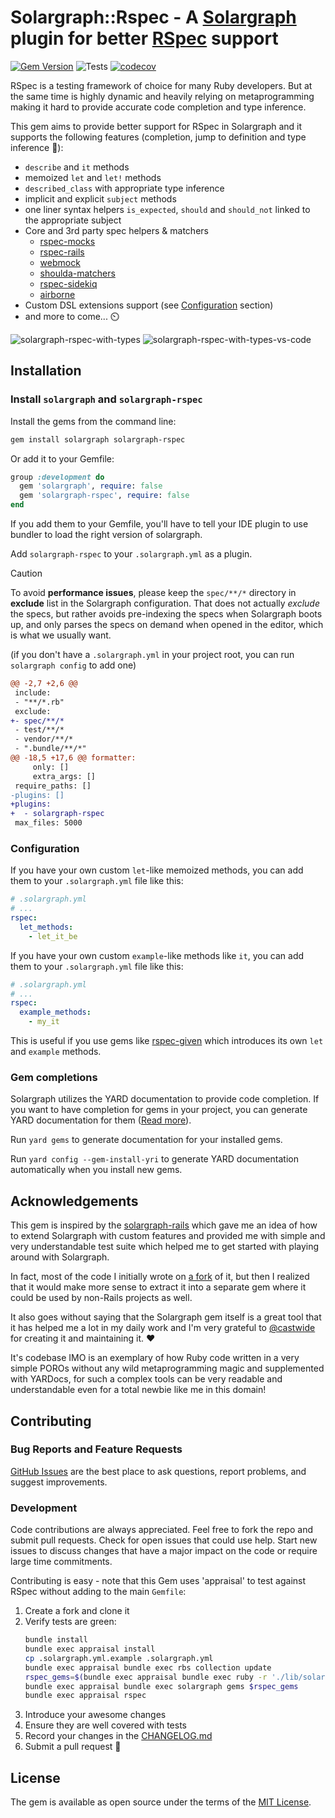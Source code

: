 # Solargraph::Rspec - A [Solargraph](https://solargraph.org/) plugin for better [RSpec](https://rspec.info/) support

[![Gem Version](https://badge.fury.io/rb/solargraph-rspec.svg)](https://badge.fury.io/rb/solargraph-rspec)
![Tests](https://github.com/lekemula/solargraph-rspec/actions/workflows/ruby.yml/badge.svg)
[![codecov](https://codecov.io/gh/lekemula/solargraph-rspec/graph/badge.svg?token=FH7ER8ZDPW)](https://codecov.io/gh/lekemula/solargraph-rspec)


RSpec is a testing framework of choice for many Ruby developers. But at the same time is highly dynamic and heavily relying on metaprogramming making it hard to provide accurate code completion and type inference.

This gem aims to provide better support for RSpec in Solargraph and it supports the following features (completion, jump to definition and type inference 🚀):
  - `describe` and `it` methods
  - memoized `let` and `let!` methods
  - `described_class` with appropriate type inference
  - implicit and explicit `subject` methods
  - one liner syntax helpers `is_expected`, `should` and `should_not` linked to the appropriate subject
  - Core and 3rd party spec helpers & matchers
    - [rspec-mocks](https://github.com/rspec/rspec-mocks)
    - [rspec-rails](https://github.com/rspec/rspec-rails)
    - [webmock](https://github.com/bblimke/webmock)
    - [shoulda-matchers](https://matchers.shoulda.io/)
    - [rspec-sidekiq](https://github.com/wspurgin/rspec-sidekiq)
    - [airborne](https://github.com/brooklynDev/airborne)
  - Custom DSL extensions support (see [Configuration](#configuration) section)
  - and more to come... ⏲️

![solargraph-rspec-with-types](./doc/images/vim_demo.gif)
![solargraph-rspec-with-types-vs-code](./doc/images/vscode_demo.gif)


## Installation

###  Install `solargraph` and `solargraph-rspec`

Install the gems from the command line:

```bash
gem install solargraph solargraph-rspec
```

Or add it to your Gemfile:

```ruby
group :development do
  gem 'solargraph', require: false
  gem 'solargraph-rspec', require: false
end
```

If you add them to your Gemfile, you'll have to tell your IDE plugin to use bundler to load the right version of solargraph.

Add `solargraph-rspec` to your `.solargraph.yml` as a plugin.

> [!CAUTION]
> To avoid **performance issues**, please keep the `spec/**/*` directory in **exclude** list in the Solargraph configuration.
> That does not actually *exclude* the specs, but rather avoids pre-indexing the specs when Solargraph boots up, and only parses
> the specs on demand when opened in the editor, which is what we usually want.

(if you don't have a `.solargraph.yml` in your project root, you can run `solargraph config` to add one)

```diff
@@ -2,7 +2,6 @@
 include:
 - "**/*.rb"
 exclude:
+- spec/**/*
 - test/**/*
 - vendor/**/*
 - ".bundle/**/*"
@@ -18,5 +17,6 @@ formatter:
     only: []
     extra_args: []
 require_paths: []
-plugins: []
+plugins:
+  - solargraph-rspec
 max_files: 5000
```
### Configuration

If you have your own custom `let`-like memoized methods, you can add them to your `.solargraph.yml` file like this:

```yaml
# .solargraph.yml
# ...
rspec:
  let_methods:
    - let_it_be
```

If you have your own custom `example`-like methods like `it`, you can add them to your `.solargraph.yml` file like this:

```yaml
# .solargraph.yml
# ...
rspec:
  example_methods:
    - my_it
```

This is useful if you use gems like [rspec-given](https://github.com/rspec-given/rspec-given) which introduces its own `let` and `example` methods.


### Gem completions

Solargraph utilizes the YARD documentation to provide code completion. If you want to have completion for gems in your project, you can generate YARD documentation for them ([Read more](https://solargraph.org/guides/yard)).

Run `yard gems` to generate documentation for your installed gems.

Run `yard config --gem-install-yri` to generate YARD documentation automatically when you install new gems.

## Acknowledgements

This gem is inspired by the [solargraph-rails](https://github.com/iftheshoefritz/solargraph-rails) which gave me an idea of how to extend Solargraph with custom features and provided me with simple and very understandable test suite which helped me to get started with playing around with Solargraph.

In fact, most of the code I initially wrote on [a fork](https://github.com/lekemula/solargraph-rails/tree/rspec-support) of it, but then I realized that it would make more sense to extract it into a separate gem where it could be used by non-Rails projects as well.

It also goes without saying that the Solargraph gem itself is a great tool that it has helped me a lot in my daily work and I'm very grateful to [@castwide](https://github.com/castwide) for creating it and maintaining it. :heart:

It's codebase IMO is an exemplary of how Ruby code written in a very simple POROs without any wild metaprogramming magic and supplemented with YARDocs, for such a complex tools can be very readable and understandable even for a total newbie like me in this domain!

## Contributing

### Bug Reports and Feature Requests

[GitHub Issues](https://github.com/lekemula/solargraph-rspec/issues) are the best place to ask questions, report problems, and suggest improvements.

### Development

Code contributions are always appreciated. Feel free to fork the repo and submit pull requests. Check for open issues that could use help. Start new issues to discuss changes that have a major impact on the code or require large time commitments.

Contributing is easy - note that this Gem uses 'appraisal' to test against RSpec without adding to the main `Gemfile`:
1. Create a fork and clone it
2. Verify tests are green:
   ```sh
   bundle install
   bundle exec appraisal install
   cp .solargraph.yml.example .solargraph.yml
   bundle exec appraisal bundle exec rbs collection update
   rspec_gems=$(bundle exec appraisal bundle exec ruby -r './lib/solargraph-rspec' -e 'puts Solargraph::Rspec::Gems.gem_names.join(" ")' 2>/dev/null | tail -n1)
   bundle exec appraisal bundle exec solargraph gems $rspec_gems
   bundle exec appraisal rspec
   ```
3. Introduce your awesome changes
4. Ensure they are well covered with tests
5. Record your changes in the [CHANGELOG.md](./CHANGELOG.md)
6. Submit a pull request :rocket:

## License

The gem is available as open source under the terms of the [MIT License](https://opensource.org/licenses/MIT).
